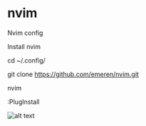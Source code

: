 # nvim

Nvim config

Install nvim

cd ~/.config/

git clone https://github.com/emeren/nvim.git

nvim

:PlugInstall

![alt text](https://github.com/emeren/nvim/main/preview.jpg?raw=true)
